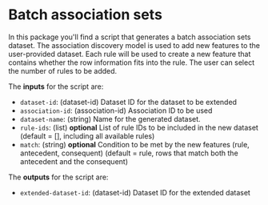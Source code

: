 # Batch association sets

In this package you'll find a script that generates a batch association sets
dataset. The association discovery model is used to add new features to the
user-provided dataset. Each rule will be used to create a new feature that
contains whether the row information fits into the rule. The user can select
the number of rules to be added.

The **inputs** for the script are:

* `dataset-id`: (dataset-id) Dataset ID for the dataset to be extended
* `association-id`: (association-id) Association ID to be used
* `dataset-name`: (string) Name for the generated dataset.
* `rule-ids`: (list) **optional** List of rule IDs to be included in the
              new dataset (default = [], including all available rules)
* `match`: (string) **optional** Condition to be met by the new features
           (rule, antecedent, consequent) (default = rule, rows that match
           both the antecedent and the consequent)

The **outputs** for the script are:
* `extended-dataset-id`: (dataset-id) Dataset ID for the extended dataset
